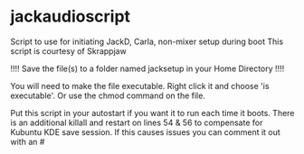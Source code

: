 # jackaudioscript
Script to use for initiating JackD, Carla, non-mixer setup during boot
This script is courtesy of Skrappjaw

!!!! Save the file(s) to a folder named jacksetup in your Home Directory !!!!

You will need to make the file executable. Right click it and choose 'is executable'.
Or use the chmod command on the file.

Put this script in your autostart if you want it to run each time it boots.
There is an additional killall and restart on lines 54 & 56 to compensate for Kubuntu KDE save session. If this causes issues you can comment it out with an #
